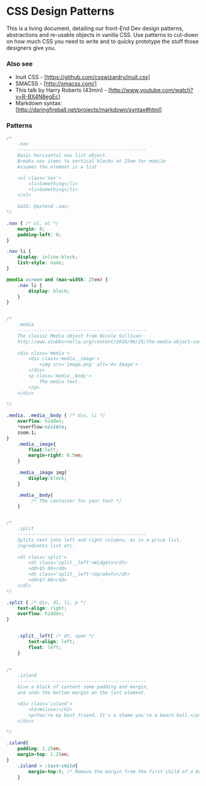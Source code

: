 CSS Design Patterns
===================

This is a living document, detailing our front-End Dev design patterns, abstractions and re-usable objects in vanilla CSS. 
Use patterns to cut-down on how much CSS you need to write and to quicky prototype the stuff those designers give you. 

### Also see ###
* Inuit CSS - [https://github.com/csswizardry/inuit.css]
* SMACSS - [http://smacss.com/]
* This talk by Harry Roberts (43min) - [http://www.youtube.com/watch?v=R-BX4N8egEc]
* Markdown syntax: [http://daringfireball.net/projects/markdown/syntax#html]

### Patterns ###

```CSS
/*  
    .nav
    -----------------------------------------------
    Basic horizontal nav list object.
    Breaks nav items to vertical blocks at 25em for mobile
    Assumes the element is a list

    <ul class='nav'>
        <li>Something</li>
        <li>Something</li>
    </ul>
 
    SaSS: @extend .nav;
*/

.nav { /* ul, ol */
    margin: 0;
    padding-left: 0;
}

.nav li {
    display: inline-block;
    list-style: none;
}

@media screen and (max-width: 25em) {
    .nav li {
        display: block;
    }
}


/*
    .media
    -----------------------------------------------
    The classic Media object from Nicole Sullivan:
    http://www.stubbornella.org/content/2010/06/25/the-media-object-saves-hundreds-of-lines-of-code/
    
    <div class='media'>
        <div class='media__image'>
            <img src='image.png' alt='An Image'>
        </div>
        <p class='media__body'>
            The media text.
        </p>
    </div>
    
*/

.media, .media__body { /* div, li */
    overflow: hidden;
    *overflow:visible;
    zoom:1;
}
    .media__image{
        float:left;
        margin-right: 0.5em;
    }
    
    .media__image img{
        display:block;
    }

    .media__body{
         /* The container for your text */
    }


/*
    .split
    -----------------------------------------------
    Splits text into left and right columns, as in a price list,
    ingredients list etc.
    
    <dl class='split'>
        <dt class='split__left'>Widgets</dt>
        <dd>$5.00</dd>
        <dt class='split__left'>Sprokets</dt>
        <dd>$7.00</dd>
    </dl>
*/

.split { /* div, dl, li, p */
    text-align: right;
    overflow: hidden;
}


    .split__left{ /* dt, span */
        text-align: left;
        float: left;
    }
    

/*
    .island
    -----------------------------------------------
    Give a block of content some padding and margin, 
    and undo the bottom margin on the last element.

    <div class='island'>
        <h2>Wilson!</h2>
        <p>You're my best friend. It's a shame you're a beach ball.</p>
    </div>

*/

.island{
    padding: 1.25em;
    margin-top: 1.25em;
}
    .island > :last-child{
        margin-top:0; /* Remove the margin from the first child of a boxed off area so that we don’t end up with compounded margin/padding spacings. */
    }

```
